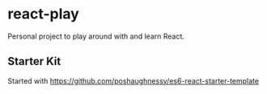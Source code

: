 # react-play

Personal project to play around with and learn React.

## Starter Kit

Started with https://github.com/poshaughnessy/es6-react-starter-template

